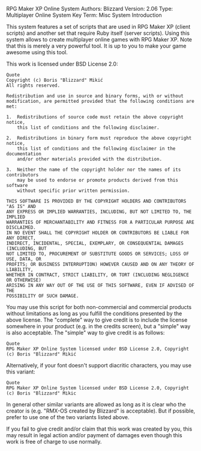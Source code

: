 RPG Maker XP Online System
Authors: Blizzard
Version: 2.06
Type: Multiplayer Online System
Key Term: Misc System
Introduction

This system features a set of scripts that are used in RPG Maker XP (client scripts) and another set that require Ruby itself (server scripts). Using this system allows to create multiplayer online games with RPG Maker XP.
Note that this is merely a very powerful tool. It is up to you to make your game awesome using this tool.

This work is licensed under BSD License 2.0:

    Quote
    Copyright (c) Boris "Blizzard" Mikić
    All rights reserved.

    Redistribution and use in source and binary forms, with or without
    modification, are permitted provided that the following conditions are met:

    1.  Redistributions of source code must retain the above copyright notice,
        this list of conditions and the following disclaimer.

    2.  Redistributions in binary form must reproduce the above copyright notice,
        this list of conditions and the following disclaimer in the documentation
        and/or other materials provided with the distribution.

    3.  Neither the name of the copyright holder nor the names of its contributors
        may be used to endorse or promote products derived from this software
        without specific prior written permission.

    THIS SOFTWARE IS PROVIDED BY THE COPYRIGHT HOLDERS AND CONTRIBUTORS "AS IS" AND
    ANY EXPRESS OR IMPLIED WARRANTIES, INCLUDING, BUT NOT LIMITED TO, THE IMPLIED
    WARRANTIES OF MERCHANTABILITY AND FITNESS FOR A PARTICULAR PURPOSE ARE DISCLAIMED.
    IN NO EVENT SHALL THE COPYRIGHT HOLDER OR CONTRIBUTORS BE LIABLE FOR ANY DIRECT,
    INDIRECT, INCIDENTAL, SPECIAL, EXEMPLARY, OR CONSEQUENTIAL DAMAGES (INCLUDING, BUT
    NOT LIMITED TO, PROCUREMENT OF SUBSTITUTE GOODS OR SERVICES; LOSS OF USE, DATA, OR
    PROFITS; OR BUSINESS INTERRUPTION) HOWEVER CAUSED AND ON ANY THEORY OF LIABILITY,
    WHETHER IN CONTRACT, STRICT LIABILITY, OR TORT (INCLUDING NEGLIGENCE OR OTHERWISE)
    ARISING IN ANY WAY OUT OF THE USE OF THIS SOFTWARE, EVEN IF ADVISED OF THE
    POSSIBILITY OF SUCH DAMAGE.


You may use this script for both non-commercial and commercial products without limitations as long as you fulfill the conditions presented by the above license. The "complete" way to give credit is to include the license somewhere in your product (e.g. in the credits screen), but a "simple" way is also acceptable. The "simple" way to give credit is as follows:

    Quote
    RPG Maker XP Online System licensed under BSD License 2.0, Copyright (c) Boris "Blizzard" Mikić


Alternatively, if your font doesn't support diacritic characters, you may use this variant:

    Quote
    RPG Maker XP Online System licensed under BSD License 2.0, Copyright (c) Boris "Blizzard" Mikic


In general other similar variants are allowed as long as it is clear who the creator is (e.g. "RMX-OS created by Blizzard" is acceptable). But if possible, prefer to use one of the two variants listed above.

If you fail to give credit and/or claim that this work was created by you, this may result in legal action and/or payment of damages even though this work is free of charge to use normally.
